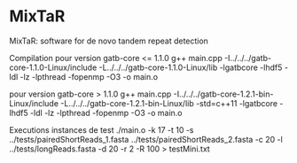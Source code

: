 # MixTaR
MixTaR: software for de novo tandem repeat detection

Compilation
pour version gatb-core <= 1.1.0
g++  main.cpp -I../../../gatb-core-1.1.0-Linux/include -L../../../gatb-core-1.1.0-Linux/lib -lgatbcore -lhdf5 -ldl -lz -lpthread -fopenmp -O3 -o main.o

pour version gatb-core > 1.1.0
g++  main.cpp -I../../../gatb-core-1.2.1-bin-Linux/include -L../../../gatb-core-1.2.1-bin-Linux/lib -std=c++11 -lgatbcore -lhdf5 -ldl -lz -lpthread -fopenmp -O3 -o main.o

Executions instances de test
./main.o -k 17 -t 10 -s ../tests/pairedShortReads_1.fasta ../tests/pairedShortReads_2.fasta -c 20 -l ../tests/longReads.fasta -d 20 -r 2 -R 100 > testMini.txt 
